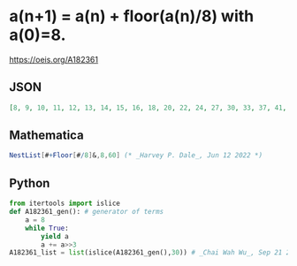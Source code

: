 # a\(n\+1\) \= a\(n\) \+ floor\(a\(n\)/8\) with a\(0\)\=8\.
https://oeis.org/A182361
## JSON
```JSON
[8, 9, 10, 11, 12, 13, 14, 15, 16, 18, 20, 22, 24, 27, 30, 33, 37, 41, 46, 51, 57, 64, 72, 81, 91, 102, 114, 128, 144, 162, 182, 204, 229, 257, 289, 325, 365, 410, 461, 518, 582, 654, 735, 826, 929, 1045, 1175, 1321, 1486, 1671, 1879, 2113, 2377, 2674, 3008]
```
## Mathematica
```Mathematica
NestList[#+Floor[#/8]&,8,60] (* _Harvey P. Dale_, Jun 12 2022 *)
```
## Python
```Python
from itertools import islice
def A182361_gen(): # generator of terms
    a = 8
    while True:
        yield a
        a += a>>3
A182361_list = list(islice(A182361_gen(),30)) # _Chai Wah Wu_, Sep 21 2022
```
